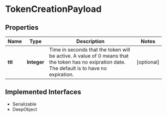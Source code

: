 

# TokenCreationPayload

## Properties

Name | Type | Description | Notes
------------ | ------------- | ------------- | -------------
**ttl** | **Integer** | Time in seconds that the token will be active. A value of 0 means that the token has no exipration date. The default is to have no expiration. |  [optional]


## Implemented Interfaces

* Serializable
* DeepObject


